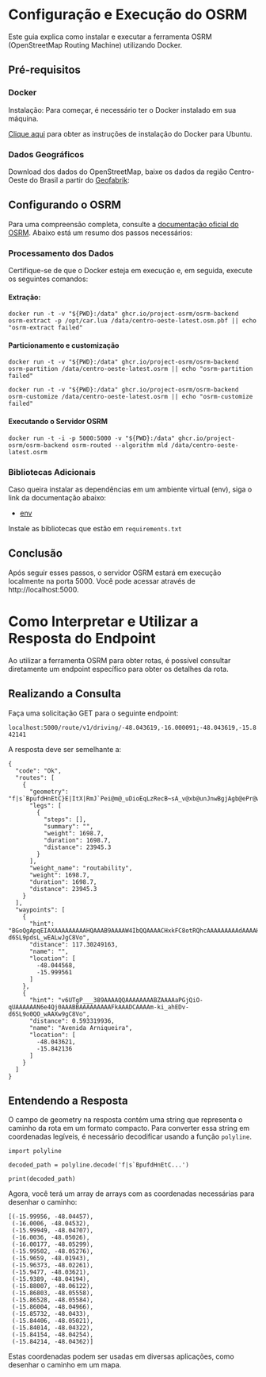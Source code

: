 # Configuração e Execução do OSRM

Este guia explica como instalar e executar a ferramenta OSRM (OpenStreetMap Routing Machine) utilizando Docker.

## Pré-requisitos

### Docker

Instalação: Para começar, é necessário ter o Docker instalado em sua máquina.

[Clique aqui](https://docs.docker.com/engine/install/ubuntu/) para obter as instruções de instalação do Docker para Ubuntu.

### Dados Geográficos

Download dos dados do OpenStreetMap, baixe os dados da região Centro-Oeste do Brasil a partir do [Geofabrik](https://download.geofabrik.de/south-america/brazil/centro-oeste-latest.osm.pbf):

## Configurando o OSRM

Para uma compreensão completa, consulte a [documentação oficial do OSRM](https://github.com/Project-OSRM/osrm-backend). Abaixo está um resumo dos passos necessários:

### Processamento dos Dados

Certifique-se de que o Docker esteja em execução e, em seguida, execute os seguintes comandos:

#### Extração:

``docker run -t -v "${PWD}:/data" ghcr.io/project-osrm/osrm-backend osrm-extract -p /opt/car.lua /data/centro-oeste-latest.osm.pbf || echo "osrm-extract failed"``

#### Particionamento e customização

``docker run -t -v "${PWD}:/data" ghcr.io/project-osrm/osrm-backend osrm-partition /data/centro-oeste-latest.osrm || echo "osrm-partition failed"``

``docker run -t -v "${PWD}:/data" ghcr.io/project-osrm/osrm-backend osrm-customize /data/centro-oeste-latest.osrm || echo "osrm-customize failed"``

#### Executando o Servidor OSRM

``docker run -t -i -p 5000:5000 -v "${PWD}:/data" ghcr.io/project-osrm/osrm-backend osrm-routed --algorithm mld /data/centro-oeste-latest.osrm``

### Bibliotecas Adicionais

Caso queira instalar as dependências em um ambiente virtual (env), siga o link da documentação
abaixo:
- [env](https://packaging.python.org/en/latest/guides/installing-using-pip-and-virtual-environments/)

Instale as bibliotecas que estão em `requirements.txt`

## Conclusão

Após seguir esses passos, o servidor OSRM estará em execução localmente na porta 5000. Você pode acessar através de http://localhost:5000.

# Como Interpretar e Utilizar a Resposta do Endpoint

Ao utilizar a ferramenta OSRM para obter rotas, é possível consultar diretamente um endpoint específico para obter os detalhes da rota.

## Realizando a Consulta

Faça uma solicitação GET para o seguinte endpoint:

``localhost:5000/route/v1/driving/-48.043619,-16.000091;-48.043619,-15.842141``

A resposta deve ser semelhante a:

```
{
  "code": "Ok",
  "routes": [
    {
      "geometry": "f|s`BpufdHnEtC}E|ItX|RmJ`Pei@m@_uDioEqLzRecB~sA_v@xb@unJnwBgjAgb@ePr@w_@se@_Pwf@{qAdj@oWuj@vGgCvBvE",
      "legs": [
        {
          "steps": [],
          "summary": "",
          "weight": 1698.7,
          "duration": 1698.7,
          "distance": 23945.3
        }
      ],
      "weight_name": "routability",
      "weight": 1698.7,
      "duration": 1698.7,
      "distance": 23945.3
    }
  ],
  "waypoints": [
    {
      "hint": "BGoQgApqEIAXAAAAAAAAAHQAAAB9AAAAW4IbQQAAAACHxkFC8otRQhcAAAAAAAAAdAAAAH0AAADCAAAA6OUi_bfdC_-d6SL9pdsL_wEALwJgC8Vo",
      "distance": 117.30249163,
      "name": "",
      "location": [
        -48.044568,
        -15.999561
      ]
    },
    {
      "hint": "v6UTgP___389AAAAQQAAAAAAAABZAAAAaPGjQiO-qUAAAAAAN6e4Qj0AAABBAAAAAAAAAFkAAADCAAAAm-ki_ahEDv-d6SL9o0QO_wAAXw9gC8Vo",
      "distance": 0.593319936,
      "name": "Avenida Arniqueira",
      "location": [
        -48.043621,
        -15.842136
      ]
    }
  ]
}
```

## Entendendo a Resposta

O campo de geometry na resposta contém uma string que representa o caminho da rota em um formato compacto. Para converter essa string em coordenadas legíveis, é necessário decodificar usando a função `polyline`.

```
import polyline

decoded_path = polyline.decode('f|s`BpufdHnEtC...')

print(decoded_path)
```

Agora, você terá um array de arrays com as coordenadas necessárias para desenhar o caminho:

```
[(-15.99956, -48.04457),
 (-16.0006, -48.04532),
 (-15.99949, -48.04707),
 (-16.0036, -48.05026),
 (-16.00177, -48.05299),
 (-15.99502, -48.05276),
 (-15.9659, -48.01943),
 (-15.96373, -48.02261),
 (-15.9477, -48.03621),
 (-15.9389, -48.04194),
 (-15.88007, -48.06122),
 (-15.86803, -48.05558),
 (-15.86528, -48.05584),
 (-15.86004, -48.04966),
 (-15.85732, -48.0433),
 (-15.84406, -48.05021),
 (-15.84014, -48.04322),
 (-15.84154, -48.04254),
 (-15.84214, -48.04362)]
```

Estas coordenadas podem ser usadas em diversas aplicações, como desenhar o caminho em um mapa.
